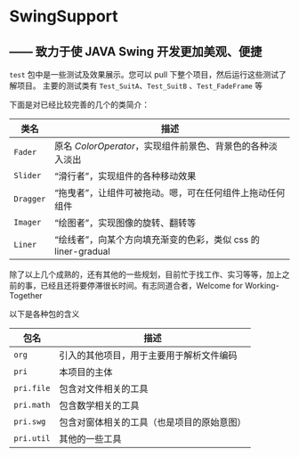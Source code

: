 # SwingSupport

## —— 致力于使 JAVA Swing 开发更加美观、便捷

`test` 包中是一些测试及效果展示。您可以 pull 下整个项目，然后运行这些测试了解项目。
主要的测试类有 `Test_SuitA`、`Test_SuitB` 、`Test_FadeFrame` 等

下面是对已经比较完善的几个的类简介：

类名 | 描述
---|---
`Fader` | 原名 *ColorOperator*，实现组件前景色、背景色的各种淡入淡出
`Slider` | “滑行者”，实现组件的各种移动效果
`Dragger` | “拖曳者”，让组件可被拖动。嗯，可在任何组件上拖动任何组件
`Imager` | “绘图者”，实现图像的旋转、翻转等
`Liner` | “绘线者”，向某个方向填充渐变的色彩，类似 css 的 liner-gradual

除了以上几个成熟的，还有其他的一些规划，目前忙于找工作、实习等等，加上之前的事，已经且还将要停滞很长时间。有志同道合者，Welcome for Working-Together

以下是各种包的含义

包名 | 描述
---|---
`org` | 引入的其他项目，用于主要用于解析文件编码  
`pri` | 本项目的主体  
`pri.file` | 包含对文件相关的工具  
`pri.math` | 包含数学相关的工具  
`pri.swg` | 包含对窗体相关的工具（也是项目的原始意图）  
`pri.util` | 其他的一些工具  